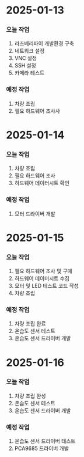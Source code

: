 # 2025-01-13
### 오늘 작업
1. 라즈베리파이 개발환경 구축
2. 네트워크 설정
3. VNC 설정
4. SSH 설정
5. 카메라 테스트

### 예정 작업
1. 차량 조립
2. 필요 하드웨어 조사사

# 2025-01-14
### 오늘 작업
1. 차량 조립
2. 필요 하드웨어 조사
3. 하드웨어 데이터시트 확인

### 예정 작업
1. 모터 드라이버 개발

# 2025-01-15
### 오늘 작업
1. 필요 하드웨어 조사 및 구매
2. 하드웨어 데이터시트 수집
3. 모터 및 LED 테스트 코드 작성
4. 차량 조립

### 예정 작업
1. 차량 조립 완료
2. 온습도 센서 테스트
3. 온습도 센서 드라이버 개발

# 2025-01-16
### 오늘 작업
1. 차량 조립 완성
2. 온습도 센서 테스트
3. 온습도 센서 드라이버 개발

### 예정 작업
1. 온습도 센서 드라이버 테스트
2. PCA9685 드라이버 개발